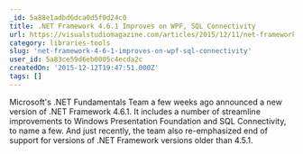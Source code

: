 ```yaml
---
_id: 5a88e1adbd6dca0d5f0d24c0
title: .NET Framework 4.6.1 Improves on WPF, SQL Connectivity
url: https://visualstudiomagazine.com/articles/2015/12/11/net-framework-4-6-1-released.aspx
category: libraries-tools
slug: 'net-framework-4-6-1-improves-on-wpf-sql-connectivity'
user_id: 5a83ce59d6eb0005c4ecda2c
createdOn: '2015-12-12T19:47:51.000Z'
tags: []
---
```


Microsoft's .NET Fundamentals Team a few weeks ago announced a new version of .NET Framework 4.6.1. It includes a number of streamline improvements to Windows Presentation Foundation and SQL Connectivity, to name a few. And just recently, the team also re-emphasized end of support for versions of .NET Framework versions older than 4.5.1.
